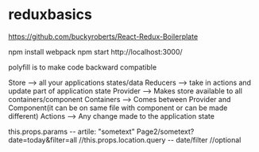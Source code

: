 # reduxbasics

https://github.com/buckyroberts/React-Redux-Boilerplate

npm install
webpack
npm start
http://localhost:3000/

polyfill is to make code backward compatible

Store --> all your applications states/data
Reducers --> take in actions and update part of application state
Provider --> Makes store available to all containers/component
Containers --> Comes between Provider and Component(it can be on same file with component or can be made different)
Actions --> Any change made to the application state

<Route path='Page2/:article' name="Page2" component={Page2}></Route>
this.props.params -- artile: "sometext"
Page2/sometext?date=today&filter=all //this.props.location.query  --  date/filter
<Route path='Page2(/:article)' name="Page2" component={Page2}></Route> //optional

